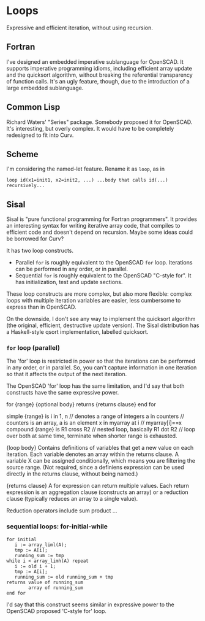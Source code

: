 # Loops
Expressive and efficient iteration, without using recursion.

## Fortran
I've designed an embedded imperative sublanguage for OpenSCAD.
It supports imperative programming idioms, including efficient
array update and the quicksort algorithm, without breaking
the referential transparency of function calls.
It's an ugly feature, though, due to the introduction of a large
embedded sublanguage.

## Common Lisp
Richard Waters' "Series" package. Somebody proposed it for OpenSCAD.
It's interesting, but overly complex. It would have to be completely redesigned
to fit into Curv.

## Scheme
I'm considering the named-let feature. Rename it as `loop`,
as in
```
loop id(x1=init1, x2=init2, ...) ...body that calls id(...) recursively...
```

## Sisal
Sisal is "pure functional programming for Fortran programmers".
It provides an interesting syntax for writing iterative array code,
that compiles to efficient code and doesn't depend on recursion.
Maybe some ideas could be borrowed for Curv?

It has two loop constructs.
* Parallel `for` is roughly equivalent to the OpenSCAD `for` loop.
  Iterations can be performed in any order, or in parallel.
* Sequential `for` is roughly equivalent to the OpenSCAD "C-style for".
  It has initialization, test and update sections.

These loop constructs are more complex, but also more flexible: complex loops
with multiple iteration variables are easier, less cumbersome to express than
in OpenSCAD.

On the downside, I don't see any way to implement the quicksort algorithm
(the original, efficient, destructive update version). The Sisal distribution
has a Haskell-style qsort implementation, labelled quicksort.

### `for` loop (parallel)

The 'for' loop is restricted in power so that the iterations can be performed
in any order, or in parallel. So, you can't capture information in one iteration
so that it affects the output of the next iteration.

The OpenSCAD 'for' loop has the same limitation, and I'd say that both
constructs have the same expressive power.

for {range}
  {optional body}
returns {returns clause}
end for

simple {range} is
  i in 1, n         // denotes a range of integers
  a in counters     // counters is an array, a is an element
  x in myarray at i // myarray[i]==x
compound {range} is
  R1 cross R2   // nested loop, basically
  R1 dot R2     // loop over both at same time, terminate when shorter range
                   is exhausted.

{loop body}
Contains definitions of variables that get a new value on each iteration.
Each variable denotes an array within the returns clause.
A variable X can be assigned conditionally, which means you are filtering
the source range.
(Not required, since a definiens expression can be used directly in
the returns clause, without being named.)

{returns clause}
A for expression can return multiple values.
Each return expression is an aggregation clause (constructs an array)
or a reduction clause (typically reduces an array to a single value).

Reduction operators include
  sum <array expression>
  product <array expression>
  ...

### sequential loops: for-initial-while
```
for initial
   i := array_liml(A);
   tmp := A[i];
   running_sum := tmp
while i < array_limh(A) repeat
   i := old i + 1;
   tmp := A[i];
   running_sum := old running_sum + tmp
returns value of running_sum
        array of running_sum
end for
```
I'd say that this construct seems similar in expressive power to
the OpenSCAD proposed 'C-style for' loop.

